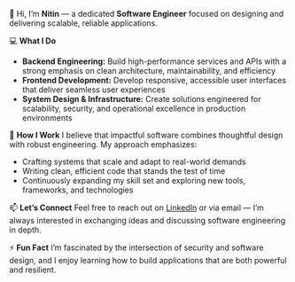👋 Hi, I’m **Nitin** — a dedicated **Software Engineer** focused on designing and delivering scalable, reliable applications.

💻 **What I Do**
- **Backend Engineering:** Build high-performance services and APIs with a strong emphasis on clean architecture, maintainability, and efficiency
- **Frontend Development:** Develop responsive, accessible user interfaces that deliver seamless user experiences
- **System Design & Infrastructure:** Create solutions engineered for scalability, security, and operational excellence in production environments

🎯 **How I Work**
I believe that impactful software combines thoughtful design with robust engineering. My approach emphasizes:
- Crafting systems that scale and adapt to real-world demands
- Writing clean, efficient code that stands the test of time
- Continuously expanding my skill set and exploring new tools, frameworks, and technologies

📫 **Let’s Connect**
Feel free to reach out on [LinkedIn](https://www.linkedin.com/in/nitindevspace/) or via email — I’m always interested in exchanging ideas and discussing software engineering in depth.

⚡ **Fun Fact**
I’m fascinated by the intersection of security and software design, and I enjoy learning how to build applications that are both powerful and resilient.

<!---
NitinDevSpace/NitinDevSpace is a ✨ special ✨ repository because its `README.md` (this file) appears on your GitHub profile.
You can click the Preview link to take a look at your changes.
--->
